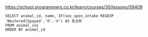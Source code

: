 https://school.programmers.co.kr/learn/courses/30/lessons/59409


~~~
SELECT animal_id, name, IF(sex_upon_intake REGEXP 'Neutered|Spayed','O','X') AS 중성화
FROM animal_ins
ORDER BY animal_id
~~~
